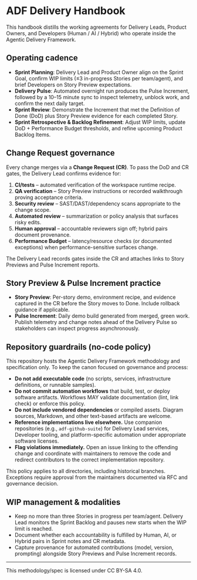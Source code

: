 # ADF Delivery Handbook

This handbook distills the working agreements for Delivery Leads, Product Owners, and Developers (Human / AI / Hybrid) who operate inside the Agentic Delivery Framework.

## Operating cadence

- **Sprint Planning**: Delivery Lead and Product Owner align on the Sprint Goal, confirm WIP limits (≤3 in-progress Stories per team/agent), and brief Developers on Story Preview expectations.
- **Delivery Pulse**: Automated overnight run produces the Pulse Increment, followed by a 10–15 minute sync to inspect telemetry, unblock work, and confirm the next daily target.
- **Sprint Review**: Demonstrate the Increment that met the Definition of Done (DoD) plus Story Preview evidence for each completed Story.
- **Sprint Retrospective & Backlog Refinement**: Adjust WIP limits, update DoD + Performance Budget thresholds, and refine upcoming Product Backlog Items.

## Change Request governance

Every change merges via a **Change Request (CR)**. To pass the DoD and CR gates, the Delivery Lead confirms evidence for:

1. **CI/tests** – automated verification of the workspace runtime recipe.
2. **QA verification** – Story Preview instructions or recorded walkthrough proving acceptance criteria.
3. **Security review** – SAST/DAST/dependency scans appropriate to the change scope.
4. **Automated review** – summarization or policy analysis that surfaces risky edits.
5. **Human approval** – accountable reviewers sign off; hybrid pairs document provenance.
6. **Performance Budget** – latency/resource checks (or documented exceptions) when performance-sensitive surfaces change.

The Delivery Lead records gates inside the CR and attaches links to Story Previews and Pulse Increment reports.

## Story Preview & Pulse Increment practice

- **Story Preview**: Per-story demo, environment recipe, and evidence captured in the CR before the Story moves to Done. Include rollback guidance if applicable.
- **Pulse Increment**: Daily demo build generated from merged, green work. Publish telemetry and change notes ahead of the Delivery Pulse so stakeholders can inspect progress asynchronously.

## Repository guardrails (no-code policy)

This repository hosts the Agentic Delivery Framework methodology and specification only. To keep the canon focused on governance and process:

- **Do not add executable code** (no scripts, services, infrastructure definitions, or runnable samples).
- **Do not commit automation workflows** that build, test, or deploy software artifacts. Workflows MAY validate documentation (lint, link check) or enforce this policy.
- **Do not include vendored dependencies** or compiled assets. Diagram sources, Markdown, and other text-based artifacts are welcome.
- **Reference implementations live elsewhere.** Use companion repositories (e.g., `adf-github-suite`) for Delivery Lead services, Developer tooling, and platform-specific automation under appropriate software licenses.
- **Flag violations immediately.** Open an issue linking to the offending change and coordinate with maintainers to remove the code and redirect contributors to the correct implementation repository.

This policy applies to all directories, including historical branches. Exceptions require approval from the maintainers documented via RFC and governance decision.

## WIP management & modalities

- Keep no more than three Stories in progress per team/agent. Delivery Lead monitors the Sprint Backlog and pauses new starts when the WIP limit is reached.
- Document whether each accountability is fulfilled by Human, AI, or Hybrid pairs in Sprint notes and CR metadata.
- Capture provenance for automated contributions (model, version, prompting) alongside Story Previews and Pulse Increment records.

---

This methodology/spec is licensed under CC BY-SA 4.0.
